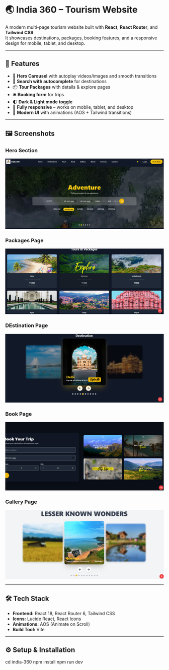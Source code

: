 # 🌏 India 360 – Tourism Website

A modern multi-page tourism website built with **React**, **React Router**, and **Tailwind CSS**.  
It showcases destinations, packages, booking features, and a responsive design for mobile, tablet, and desktop.

---

## 🚀 Features

- 🎥 **Hero Carousel** with autoplay videos/images and smooth transitions
- 🔎 **Search with autocomplete** for destinations
- 📦 **Tour Packages** with details & explore pages
- 🛎 **Booking form** for trips
- 🌓 **Dark & Light mode toggle**
- 📱 **Fully responsive** – works on mobile, tablet, and desktop
- 🎨 **Modern UI** with animations (AOS + Tailwind transitions)

---

## 🖼️ Screenshots

### Hero Section

![Hero](public/assets/screenshot/home.png)

### Packages Page

![Packages](public/assets/screenshot/package.png)

### DEstination Page

![Packages](public/assets/screenshot/destination.png)

### Book Page

![Packages](public/assets/screenshot/book.png)

### Gallery Page

![Packages](public/assets/screenshot/gallery.png)

---

## 🛠️ Tech Stack

- **Frontend:** React 18, React Router 6, Tailwind CSS
- **Icons:** Lucide React, React Icons
- **Animations:** AOS (Animate on Scroll)
- **Build Tool:** Vite

---

## ⚙️ Setup & Installation

   cd india-360
   npm install
   npm run dev

   ```
